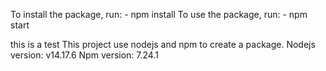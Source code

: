 To install the package, run:
    - npm install
To use the package, run:
    - npm start

this is a test
This project use nodejs and npm to create a package.
Nodejs version: v14.17.6
Npm version: 7.24.1